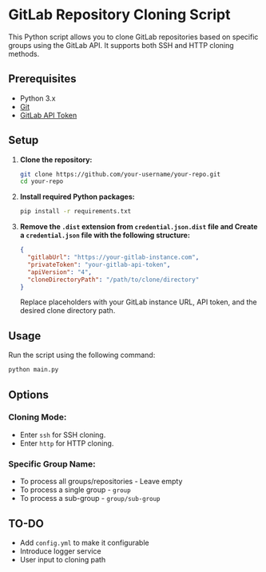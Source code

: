 # GitLab Repository Cloning Script

This Python script allows you to clone GitLab repositories based on specific groups using the GitLab API. It supports both SSH and HTTP cloning methods.

## Prerequisites

- Python 3.x
- [Git](https://git-scm.com/)
- [GitLab API Token](https://docs.gitlab.com/ee/user/profile/personal_access_tokens.html)

## Setup

1. **Clone the repository:**

   ```bash
   git clone https://github.com/your-username/your-repo.git
   cd your-repo
   ```

2. **Install required Python packages:**

   ```bash
   pip install -r requirements.txt
   ```

3. **Remove the `.dist` extension from `credential.json.dist` file and Create a `credential.json` file with the following structure:**

   ```json
   {
     "gitlabUrl": "https://your-gitlab-instance.com",
     "privateToken": "your-gitlab-api-token",
     "apiVersion": "4",
     "cloneDirectoryPath": "/path/to/clone/directory"
   }
   ```

   Replace placeholders with your GitLab instance URL, API token, and the desired clone directory path.

## Usage

Run the script using the following command:

```bash
python main.py
```

## Options

### Cloning Mode:

- Enter `ssh` for SSH cloning.
- Enter `http` for HTTP cloning.

### Specific Group Name:

- To process all groups/repositories - Leave empty ` `
- To process a single group - `group`
- To process a sub-group - `group/sub-group`


## TO-DO
- Add `config.yml` to make it configurable
- Introduce logger service
- User input to cloning path
